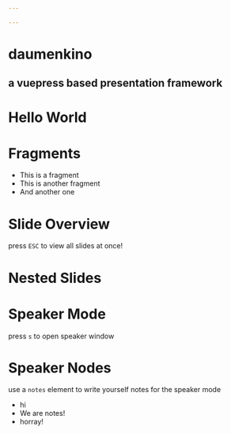 ```yaml
---

---
```


<!-- %%% slide
# Hello
%%% -->

<slide>

# daumenkino
## a vuepress based presentation framework

</slide>
<slide>

# Hello World

</slide>
<slide>

# Fragments

<ul>
	<fragment><li>This is a fragment</li></fragment>
	<fragment><li>This is another fragment</li></fragment>
	<fragment><li>And another one</li></fragment>
</ul>

</slide>
<slide>
<slide>

# Slide Overview
press `ESC` to view all slides at once!

</slide>
<slide>

# Nested Slides

</slide>
</slide>
<slide>

# Speaker Mode
press `s` to open speaker window

</slide>
<slide>

# Speaker Nodes
use a `notes` element to write yourself notes for the speaker mode

<notes>

- hi
- We are notes!
- horray!

</notes>
</slide>

<GithubCorner/>
